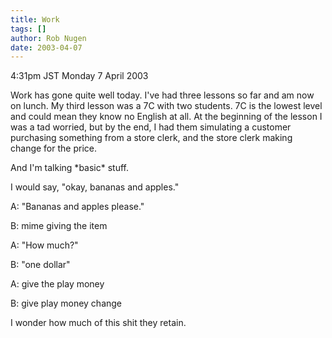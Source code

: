 ```yaml
---
title: Work
tags: []
author: Rob Nugen
date: 2003-04-07
---
```


<p class=date>4:31pm JST Monday 7 April 2003</p>

<p>Work has gone quite well today.  I've had three lessons so far and
am now on lunch.  My third lesson was a 7C with two students.  7C is
the lowest level and could mean they know no English at all.  At the
beginning of the lesson I was a tad worried, but by the end, I had
them simulating a customer purchasing something from a store clerk,
and the store clerk making change for the price.</p>

<p>And I'm talking *basic* stuff.</p>

<p>I would say, "okay, bananas and apples."</p>

<p>A: "Bananas and apples please."</p>

<p>B: mime giving the item</p>

<p>A: "How much?"</p>

<p>B: "one dollar"</p>

<p>A: give the play money</p>

<p>B: give play money change</p>

<p>I wonder how much of this shit they retain.</p>


